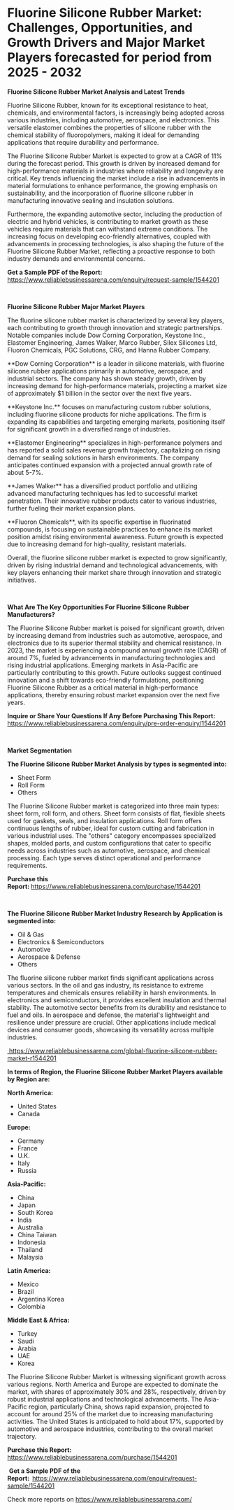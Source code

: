 <p><h1>Fluorine Silicone Rubber Market: Challenges, Opportunities, and Growth Drivers and Major Market Players forecasted for period from 2025 - 2032</h1></p><p><strong>Fluorine Silicone Rubber Market Analysis and Latest Trends</strong></p>
<p><p>Fluorine Silicone Rubber, known for its exceptional resistance to heat, chemicals, and environmental factors, is increasingly being adopted across various industries, including automotive, aerospace, and electronics. This versatile elastomer combines the properties of silicone rubber with the chemical stability of fluoropolymers, making it ideal for demanding applications that require durability and performance.</p><p>The Fluorine Silicone Rubber Market is expected to grow at a CAGR of 11% during the forecast period. This growth is driven by increased demand for high-performance materials in industries where reliability and longevity are critical. Key trends influencing the market include a rise in advancements in material formulations to enhance performance, the growing emphasis on sustainability, and the incorporation of fluorine silicone rubber in manufacturing innovative sealing and insulation solutions.</p><p>Furthermore, the expanding automotive sector, including the production of electric and hybrid vehicles, is contributing to market growth as these vehicles require materials that can withstand extreme conditions. The increasing focus on developing eco-friendly alternatives, coupled with advancements in processing technologies, is also shaping the future of the Fluorine Silicone Rubber Market, reflecting a proactive response to both industry demands and environmental concerns.</p></p>
<p><strong>Get a Sample PDF of the Report:&nbsp;</strong> <a href="https://www.reliablebusinessarena.com/enquiry/request-sample/1544201?utm_campaign=2114&utm_medium=2&utm_source=Github&utm_content=ia&utm_term=01022025&utm_id=fluorine-silicone-rubber">https://www.reliablebusinessarena.com/enquiry/request-sample/1544201</a></p>
<p>&nbsp;</p>
<p><strong>Fluorine Silicone Rubber Major Market Players</strong></p>
<p><p>The fluorine silicone rubber market is characterized by several key players, each contributing to growth through innovation and strategic partnerships. Notable companies include Dow Corning Corporation, Keystone Inc., Elastomer Engineering, James Walker, Marco Rubber, Silex Silicones Ltd, Fluoron Chemicals, PGC Solutions, CRG, and Hanna Rubber Company.</p><p>**Dow Corning Corporation** is a leader in silicone materials, with fluorine silicone rubber applications primarily in automotive, aerospace, and industrial sectors. The company has shown steady growth, driven by increasing demand for high-performance materials, projecting a market size of approximately $1 billion in the sector over the next five years.</p><p>**Keystone Inc.** focuses on manufacturing custom rubber solutions, including fluorine silicone products for niche applications. The firm is expanding its capabilities and targeting emerging markets, positioning itself for significant growth in a diversified range of industries.</p><p>**Elastomer Engineering** specializes in high-performance polymers and has reported a solid sales revenue growth trajectory, capitalizing on rising demand for sealing solutions in harsh environments. The company anticipates continued expansion with a projected annual growth rate of about 5-7%.</p><p>**James Walker** has a diversified product portfolio and utilizing advanced manufacturing techniques has led to successful market penetration. Their innovative rubber products cater to various industries, further fueling their market expansion plans.</p><p>**Fluoron Chemicals**, with its specific expertise in fluorinated compounds, is focusing on sustainable practices to enhance its market position amidst rising environmental awareness. Future growth is expected due to increasing demand for high-quality, resistant materials.</p><p>Overall, the fluorine silicone rubber market is expected to grow significantly, driven by rising industrial demand and technological advancements, with key players enhancing their market share through innovation and strategic initiatives.</p></p>
<p>&nbsp;</p>
<p><strong>What Are The Key Opportunities For Fluorine Silicone Rubber Manufacturers?</strong></p>
<p><p>The Fluorine Silicone Rubber market is poised for significant growth, driven by increasing demand from industries such as automotive, aerospace, and electronics due to its superior thermal stability and chemical resistance. In 2023, the market is experiencing a compound annual growth rate (CAGR) of around 7%, fueled by advancements in manufacturing technologies and rising industrial applications. Emerging markets in Asia-Pacific are particularly contributing to this growth. Future outlooks suggest continued innovation and a shift towards eco-friendly formulations, positioning Fluorine Silicone Rubber as a critical material in high-performance applications, thereby ensuring robust market expansion over the next five years.</p></p>
<p><strong>Inquire or Share Your Questions If Any Before Purchasing This Report:</strong> <a href="https://www.reliablebusinessarena.com/enquiry/pre-order-enquiry/1544201?utm_campaign=2114&utm_medium=2&utm_source=Github&utm_content=ia&utm_term=01022025&utm_id=fluorine-silicone-rubber">https://www.reliablebusinessarena.com/enquiry/pre-order-enquiry/1544201</a></p>
<p>&nbsp;</p>
<p><strong>Market Segmentation</strong></p>
<p><strong>The Fluorine Silicone Rubber Market Analysis by types is segmented into:</strong></p>
<p><ul><li>Sheet Form</li><li>Roll Form</li><li>Others</li></ul></p>
<p><p>The Fluorine Silicone Rubber market is categorized into three main types: sheet form, roll form, and others. Sheet form consists of flat, flexible sheets used for gaskets, seals, and insulation applications. Roll form offers continuous lengths of rubber, ideal for custom cutting and fabrication in various industrial uses. The "others" category encompasses specialized shapes, molded parts, and custom configurations that cater to specific needs across industries such as automotive, aerospace, and chemical processing. Each type serves distinct operational and performance requirements.</p></p>
<p><strong>Purchase this Report:&nbsp;</strong><a href="https://www.reliablebusinessarena.com/purchase/1544201?utm_campaign=2114&utm_medium=2&utm_source=Github&utm_content=ia&utm_term=01022025&utm_id=fluorine-silicone-rubber">https://www.reliablebusinessarena.com/purchase/1544201</a></p>
<p>&nbsp;</p>
<p><strong>The Fluorine Silicone Rubber Market Industry Research by Application is segmented into:</strong></p>
<p><ul><li>Oil & Gas</li><li>Electronics & Semiconductors</li><li>Automotive</li><li>Aerospace & Defense</li><li>Others</li></ul></p>
<p><p>The fluorine silicone rubber market finds significant applications across various sectors. In the oil and gas industry, its resistance to extreme temperatures and chemicals ensures reliability in harsh environments. In electronics and semiconductors, it provides excellent insulation and thermal stability. The automotive sector benefits from its durability and resistance to fuel and oils. In aerospace and defense, the material's lightweight and resilience under pressure are crucial. Other applications include medical devices and consumer goods, showcasing its versatility across multiple industries.</p></p>
<p><a href="https://www.reliablebusinessarena.com/global-fluorine-silicone-rubber-market-r1544201?utm_campaign=2114&utm_medium=2&utm_source=Github&utm_content=ia&utm_term=01022025&utm_id=fluorine-silicone-rubber">&nbsp;https://www.reliablebusinessarena.com/global-fluorine-silicone-rubber-market-r1544201</a></p>
<p><strong>In terms of Region, the Fluorine Silicone Rubber Market Players available by Region are:</strong></p>
<p>
    <p> <strong> North America: </strong>
        <ul>
            <li>United States</li>
            <li>Canada</li>
        </ul>
        </p> 
    <p> <strong> Europe: </strong>
        <ul>
            <li>Germany</li>
            <li>France</li>
            <li>U.K.</li>
            <li>Italy</li>
            <li>Russia</li>
        </ul>
        </p> 
    <p> <strong> Asia-Pacific: </strong>
        <ul>
            <li>China</li>
            <li>Japan</li>
            <li>South Korea</li>
            <li>India</li>
            <li>Australia</li>
            <li>China Taiwan</li>
            <li>Indonesia</li>
            <li>Thailand</li>
            <li>Malaysia</li>
        </ul>
        </p> 
    <p> <strong> Latin America: </strong>
        <ul>
            <li>Mexico</li>
            <li>Brazil</li>
            <li>Argentina Korea</li>
            <li>Colombia</li>
        </ul>
        </p> 
    <p> <strong> Middle East & Africa: </strong>
        <ul>
            <li>Turkey</li>
            <li>Saudi</li>
            <li>Arabia</li>
            <li>UAE</li>
            <li>Korea</li>
        </ul>
    </p>
    </p>
<p><p>The Fluorine Silicone Rubber Market is witnessing significant growth across various regions. North America and Europe are expected to dominate the market, with shares of approximately 30% and 28%, respectively, driven by robust industrial applications and technological advancements. The Asia-Pacific region, particularly China, shows rapid expansion, projected to account for around 25% of the market due to increasing manufacturing activities. The United States is anticipated to hold about 17%, supported by automotive and aerospace industries, contributing to the overall market trajectory.</p></p>
<p><strong>Purchase this Report: </strong><a href="https://www.reliablebusinessarena.com/purchase/1544201?utm_campaign=2114&utm_medium=2&utm_source=Github&utm_content=ia&utm_term=01022025&utm_id=fluorine-silicone-rubber">https://www.reliablebusinessarena.com/purchase/1544201</a></p>
<p>&nbsp;<strong>Get a Sample PDF of the Report:&nbsp;&nbsp;</strong><a href="https://www.reliablebusinessarena.com/enquiry/request-sample/1544201?utm_campaign=2114&utm_medium=2&utm_source=Github&utm_content=ia&utm_term=01022025&utm_id=fluorine-silicone-rubber">https://www.reliablebusinessarena.com/enquiry/request-sample/1544201</a></p>
<p><strong></strong></p>
<p>Check more reports on <a href="https://www.reliablebusinessarena.com/?utm_campaign=2114&utm_medium=2&utm_source=Github&utm_content=ia&utm_term=01022025&utm_id=fluorine-silicone-rubber">https://www.reliablebusinessarena.com/</a></p>